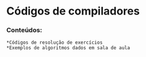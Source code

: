 # Códigos de compiladores

### Conteúdos: 

	*Códigos de resolução de exercícios
	*Exemplos de algoritmos dados em sala de aula

